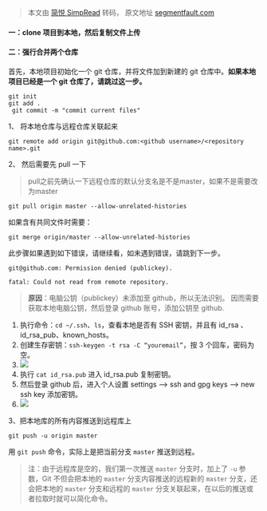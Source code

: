 > 本文由 [简悦 SimpRead](http://ksria.com/simpread/) 转码， 原文地址 [segmentfault.com](https://segmentfault.com/a/1190000021719019)



#### 一：clone 项目到本地，然后复制文件上传

#### 二：强行合并两个仓库

首先，本地项目初始化一个 git 仓库，并将文件加到新建的 git 仓库中。**如果本地项目已经是一个 git 仓库了，请跳过这一步。**

```
git init
git add .
 git commit -m "commit current files"
```

1、 将本地仓库与远程仓库关联起来

```
git remote add origin git@github.com:<github username>/<repository name>.git
```

2、 然后需要先 pull 一下

> pull之前先确认一下远程仓库的默认分支名是不是master，如果不是需要改为master

```
git pull origin master --allow-unrelated-histories
```

如果含有共同文件时需要：

```
git merge origin/master --allow-unrelated-histories
```

此步骤如果遇到如下错误，请继续看，如未遇到错误，请跳到下一步。

```
git@github.com: Permission denied (publickey).

fatal: Could not read from remote repository.
```

> **原因**：电脑公钥（publickey）未添加至 github，所以无法识别。 因而需要获取本地电脑公钥，然后登录 github 账号，添加公钥至 github.

1.  执行命令：`cd ~/.ssh`、`ls`，查看本地是否有 SSH 密钥，并且有 id_rsa 、id_rsa_pub、known_hosts。
2.  创建生存密钥：`ssh-keygen -t rsa -C “youremail”`，按 3 个回车，密码为空。
3.  ![](https://segmentfault.com/img/bVbDifa)
4.  执行 `cat id_rsa.pub` 进入 id_rsa.pub 复制密钥。
5.  然后登录 github 后，进入个人设置 settings --> ssh and gpg keys --> new ssh key 添加密钥。
6.  ![](https://segmentfault.com/img/bVbDifu)

3、把本地库的所有内容推送到远程库上

```
git push -u origin master
```

用 `git push` 命令，实际上是把当前分支 `master` 推送到远程。

> 注：由于远程库是空的，我们第一次推送 `master` 分支时，加上了 `-u` 参数，Git 不但会把本地的 `master` 分支内容推送的远程新的 `master` 分支，还会把本地的 `master` 分支和远程的 `master` 分支关联起来，在以后的推送或者拉取时就可以简化命令。

